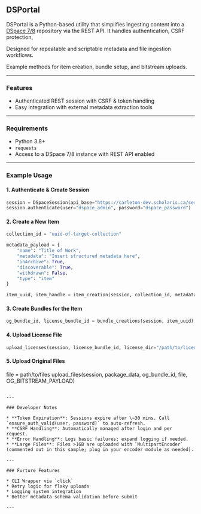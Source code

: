 ## DSPortal

DSPortal is a Python-based utility that simplifies ingesting content into a [DSpace 7/8](https://wiki.lyrasis.org/display/DSDOC7x/REST+API) repository via the REST API. It handles authentication, CSRF protection, 

Designed for repeatable and scriptable metadata and file ingestion workflows.

Example methods for item creation, bundle setup, and bitstream uploads.

---

### Features

* Authenticated REST session with CSRF & token handling
* Easy integration with external metadata extraction tools

---

### Requirements

* Python 3.8+
* `requests`
* Access to a DSpace 7/8 instance with REST API enabled

---

### Example Usage

#### 1. Authenticate & Create Session

```python
session = DSpaceSession(api_base="https://carleton-dev.scholaris.ca/server/api")
session.authenticate(user="dspace_admin", password="dspace_password")
```

#### 2. Create a New Item

```python
collection_id = "uuid-of-target-collection"

metadata_payload = {
    "name": "Title of Work",
    "metadata": "Insert structured metadata here",
    "inArchive": True,
    "discoverable": True,
    "withdrawn": False,
    "type": "item"
}

item_uuid, item_handle = item_creation(session, collection_id, metadata_payload)
```

#### 3. Create Bundles for the Item

```python
og_bundle_id, license_bundle_id = bundle_creations(session, item_uuid)
```

#### 4. Upload License File

```python
upload_licenses(session, license_bundle_id, license_dir="/path/to/licenses")
```

#### 5. Upload Original Files

file = path/to/files
upload_files(session, package_data, og_bundle_id, file, OG_BITSTREAM_PAYLOAD)
```

---

### Developer Notes

* **Token Expiration**: Sessions expire after \~30 mins. Call `ensure_auth_valid(user, password)` to auto-refresh.
* **CSRF Handling**: Automatically managed after login and per request.
* **Error Handling**: Logs basic failures; expand logging if needed.
* **Large Files**: Files >1GB are uploaded with `MultipartEncoder` (commented out in this sample; plug in your encoder module as needed).

---

### Furture Features

* CLI Wrapper via `click`
* Retry logic for flaky uploads
* Logging system integration
* Better metadata schema validation before submit

---

